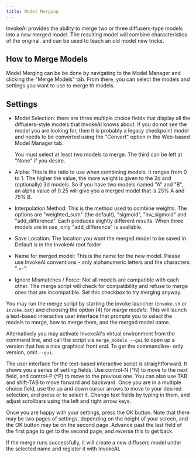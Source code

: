 ```yaml
---
title: Model Merging
---
```


InvokeAI provides the ability to merge two or three diffusers-type models into a new merged model. The
resulting model will combine characteristics of the original, and can
be used to teach an old model new tricks.

## How to Merge Models

Model Merging can be be done by navigating to the Model Manager and clicking the "Merge Models" tab. From there, you can select the models and settings you want to use to merge th models. 

## Settings

* Model Selection: there are three multiple choice fields that
  display all the diffusers-style models that InvokeAI knows about.
  If you do not see the model you are looking for, then it is probably
  a legacy checkpoint model and needs to be converted using the
  "Convert" option in the Web-based Model Manager tab.
  
  You must select at least two models to merge. The third can be left
  at "None" if you desire.

* Alpha: This is the ratio to use when combining models. It ranges
  from 0 to 1. The higher the value, the more weight is given to the
  2d and (optionally) 3d models. So if you have two models named "A"
  and "B", an alpha value of 0.25 will give you a merged model that is
  25% A and 75% B.

* Interpolation Method: This is the method used to combine
  weights. The options are "weighted_sum" (the default), "sigmoid",
  "inv_sigmoid" and "add_difference". Each produces slightly different
  results. When three models are in use, only "add_difference" is
  available.

* Save Location: The location you want the merged model to be saved in. Default is in the InvokeAI root folder

* Name for merged model: This is the name for the new model. Please
  use InvokeAI conventions - only alphanumeric letters and the
  characters ".+-".

* Ignore Mismatches / Force: Not all models are compatible with each other. The merge
  script will check for compatibility and refuse to merge ones that
  are incompatible. Set this checkbox to try merging anyway.



You may run the merge script by starting the invoke launcher
(`invoke.sh` or `invoke.bat`) and choosing the option (4) for _merge
models_. This will launch a text-based interactive user interface that
prompts you to select the models to merge, how to merge them, and the
merged model name.

Alternatively you may activate InvokeAI's virtual environment from the
command line, and call the script via `merge_models --gui` to open up
a version that has a nice graphical front end. To get the commandline-
only version, omit `--gui`.

The user interface for the text-based interactive script is
straightforward. It shows you a series of setting fields. Use control-N (^N)
to move to the next field, and control-P (^P) to move to the previous
one. You can also use TAB and shift-TAB to move forward and
backward. Once you are in a multiple choice field, use the up and down
cursor arrows to move to your desired selection, and press <SPACE> or
<ENTER> to select it. Change text fields by typing in them, and adjust
scrollbars using the left and right arrow keys.

Once you are happy with your settings, press the OK button. Note that
there may be two pages of settings, depending on the height of your
screen, and the OK button may be on the second page. Advance past the
last field of the first page to get to the second page, and reverse
this to get back.

If the merge runs successfully, it will create a new diffusers model
under the selected name and register it with InvokeAI.



